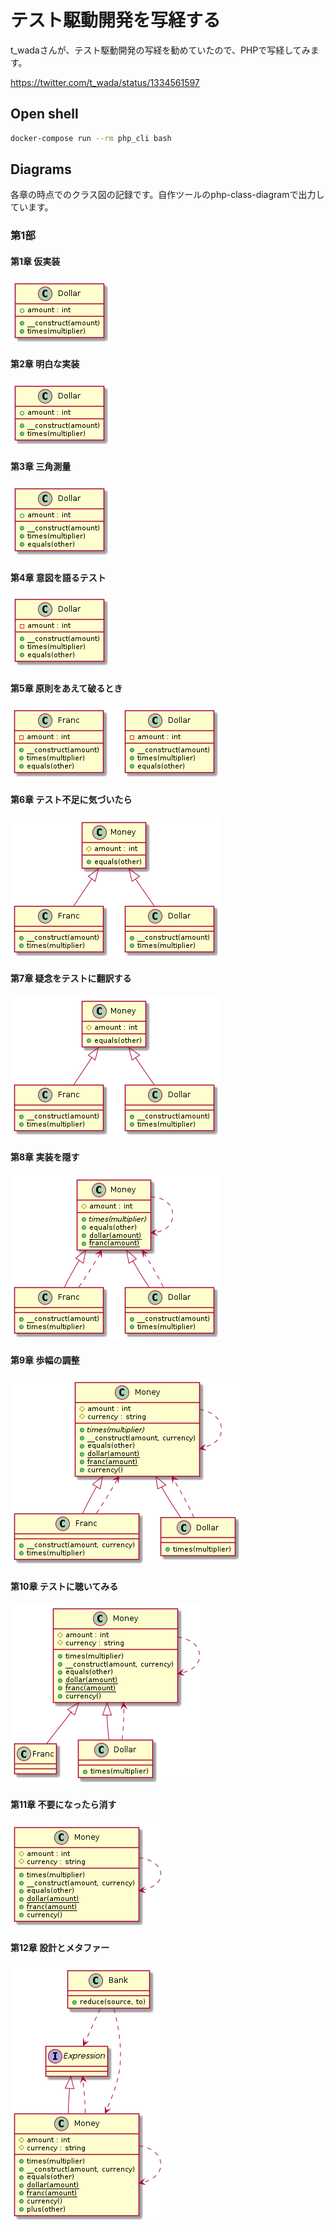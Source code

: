 # テスト駆動開発を写経する

t_wadaさんが、テスト駆動開発の写経を勧めていたので、PHPで写経してみます。

https://twitter.com/t_wada/status/1334561597

## Open shell

```bash
docker-compose run --rm php_cli bash
```

## Diagrams

各章の時点でのクラス図の記録です。自作ツールのphp-class-diagramで出力しています。

### 第1部

#### 第1章 仮実装

![Chapter 1](diagrams/chapter1.png)

#### 第2章 明白な実装

![Chapter 2](diagrams/chapter2.png)

#### 第3章 三角測量

![Chapter 3](diagrams/chapter3.png)

#### 第4章 意図を語るテスト

![Chapter 4](diagrams/chapter4.png)

#### 第5章 原則をあえて破るとき

![Chapter 5](diagrams/chapter5.png)

#### 第6章 テスト不足に気づいたら

![Chapter 6](diagrams/chapter6.png)

#### 第7章 疑念をテストに翻訳する

![Chapter 7](diagrams/chapter7.png)

#### 第8章 実装を隠す

![Chapter 8](diagrams/chapter8.png)

#### 第9章 歩幅の調整

![Chapter 9](diagrams/chapter9.png)

#### 第10章 テストに聴いてみる

![Chapter 10](diagrams/chapter10.png)

#### 第11章 不要になったら消す

![Chapter 11](diagrams/chapter11.png)

#### 第12章 設計とメタファー

![Chapter 12](diagrams/chapter12.png)
